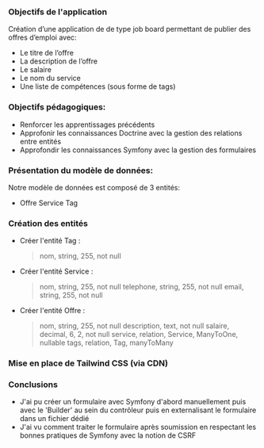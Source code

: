 ### Objectifs de l'application

Création d’une application de de type job board permettant de publier des offres d’emploi avec:
- Le titre de l’offre
- La description de l’offre
- Le salaire
- Le nom du service
- Une liste de compétences (sous forme de tags)

### Objectifs pédagogiques:
- Renforcer les apprentissages précédents
- Approfonir les connaissances Doctrine avec la gestion des relations entre entités
- Approfondir les connaissances Symfony avec la gestion des formulaires

### Présentation du modèle de données:
Notre modèle de données est composé de 3 entités:
- Offre Service Tag

###  Création des entités
- Créer l'entité Tag :
    > nom, string, 255, not null
- Créer l'entité Service :
    > nom, string, 255, not null
    > telephone, string, 255, not null
    > email, string, 255, not null
- Créer l'entité Offre :
    > nom, string, 255, not null
    > description, text, not null
    > salaire, decimal, 6, 2, not null
    > service, relation, Service, ManyToOne, nullable
    > tags, relation, Tag, manyToMany

### Mise en place de Tailwind CSS (via CDN)

### Conclusions
- J'ai pu créer un formulaire avec Symfony d'abord manuellement puis avec le 'Builder' au sein du contrôleur
puis en externalisant le formulaire dans un fichier dédié
- J'ai vu comment traiter le formulaire après soumission en respectant les bonnes pratiques de Symfony avec la notion de CSRF

